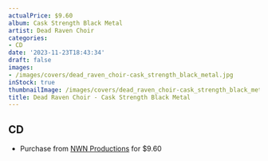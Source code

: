 ```yaml
---
actualPrice: $9.60
album: Cask Strength Black Metal
artist: Dead Raven Choir
categories:
- CD
date: '2023-11-23T18:43:34'
draft: false
images:
- /images/covers/dead_raven_choir-cask_strength_black_metal.jpg
inStock: true
thumbnailImage: /images/covers/dead_raven_choir-cask_strength_black_metal-thumb.jpg
title: Dead Raven Choir - Cask Strength Black Metal
---
```


## CD
* Purchase from [NWN Productions](http://shop.nwnprod.com/index.php?route=product/product&path=93&product_id=27762&sort=pd.name&order=ASC) for $9.60
